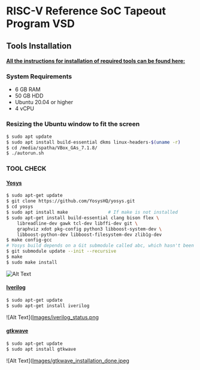 
# RISC-V Reference SoC Tapeout Program VSD

## Tools Installation

#### <ins>All the instructions for installation of required tools can be found here:</ins>

### **System Requirements**
- 6 GB RAM
- 50 GB HDD
- Ubuntu 20.04 or higher
- 4 vCPU

### **Resizing the Ubuntu window to fit the screen**
```bash
$ sudo apt update
$ sudo apt install build-essential dkms linux-headers-$(uname -r)
$ cd /media/spatha/VBox_GAs_7.1.8/
$ ./autorun.sh
```

### **TOOL CHECK**

#### <ins>**Yosys**</ins>
```bash
$ sudo apt-get update
$ git clone https://github.com/YosysHQ/yosys.git
$ cd yosys
$ sudo apt install make               # If make is not installed
$ sudo apt-get install build-essential clang bison flex \
    libreadline-dev gawk tcl-dev libffi-dev git \
    graphviz xdot pkg-config python3 libboost-system-dev \
    libboost-python-dev libboost-filesystem-dev zlib1g-dev
$ make config-gcc
# Yosys build depends on a Git submodule called abc, which hasn't been initialized yet. You need to run the following command before running make
$ git submodule update --init --recursive
$ make 
$ sudo make install
```
![Alt Text](https://github.com/gowtham-2206/gowtham_RISC-V-SoC_tapeout-program-Week-0/blob/4fc0f99b59e9bcbf4ad4cf52c2011d5f4fb2bbc7/Week-0/Image/Yosys-installation.png)

#### <ins>**Iverilog**</ins>
```bash
$ sudo apt-get update
$ sudo apt-get install iverilog
```
![Alt Text]([Images/iverilog_status.png](https://github.com/gowtham-2206/gowtham_RISC-V-SoC_tapeout-program-Week-0/blob/2daf3573ccf600eab76a833fab0bbdc9741bb844/Task-0/Iverilog-done'.png)

#### <ins>**gtkwave**</ins>
```bash
$ sudo apt-get update
$ sudo apt install gtkwave
```
![Alt Text]([Images/gtkwave_installation_done.jpeg](https://github.com/gowtham-2206/gowtham_RISC-V-SoC_tapeout-program-Week-0/blob/2daf3573ccf600eab76a833fab0bbdc9741bb844/Task-0/gtkwave-done.png)
